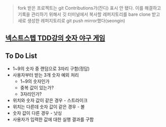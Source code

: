 > fork 받은 프로젝트는 git Contributions가(잔디) 표시 안 됐다.
> 이를 해결하고 기록을 관리하기 위해서 깃 터미널에서 복사할 레퍼지토리를 bare clone 받고 새로 생성한 레퍼지토리로 git push mirror했다(seongin)

[넥스트스텝 TDD강의 숫자 야구 게임](https://github.com/next-step/java-baseball-playground)
---
To Do List
---
- 1~9의 숫자 중 랜덤으로 3자리 구함(정답)
- 사용자부터 받는 3개 숫자 예외 처리
   - 1~9의 숫자인가
   - 중복 값이 있는가? 
   - 3자리인가?
- 위치와 숫자 값이 같은 경우 - 스트라이크
- 위치는 다른데 숫자 값이 같은 경우 - 볼
- 숫자 값이 다른 경우 - 낫싱
- 사용자가 입력한 값에 대한 실행 결과를 구함
